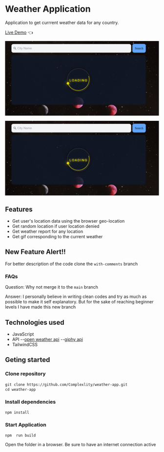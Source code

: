 # Weather Application

Application to get currrent weather data for any country.

[Live Demo](https://complexlity-weather-app.netlify.app/) :point_left:

![Weather Application Loading](/assets/readme-img.png "Loading State")

![Weather Application Success](/assets/readme-img.png "Success State")

## Features

- Get user's location data using the browser geo-location
- Get random location if user location denied
- Get weather report for any location
- Get gif corresponding to the current weather

## New Feature Alert!!

For better description of the code clone the `with-comments` branch

### FAQs

Question: Why not merge it to the `main` branch

Answer: I personally believe in writing clean codes and try as much as possible to make it self explanatory. But for the sake of reaching beginner levels I have made this new branch

## Technologies used

- JavaScript
- API
  --[open weather api](https://openweathermap.org/api)
  --[giphy api](https://developers.giphy.com/)
- TailwindCSS

## Geting started

### Clone repository

```
git clone https://github.com/Complexlity/weather-app.git
cd weather-app
```

### Install dependencies

```
npm install
```

### Start Application

```
npm  run build
```

Open the folder in a browser. Be sure to have an internet connection active
